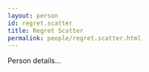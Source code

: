 ```yaml
---
layout: person
id: regret.scatter
title: Regret Scatter
permalink: people/regret.scatter.html
---
```


Person details...